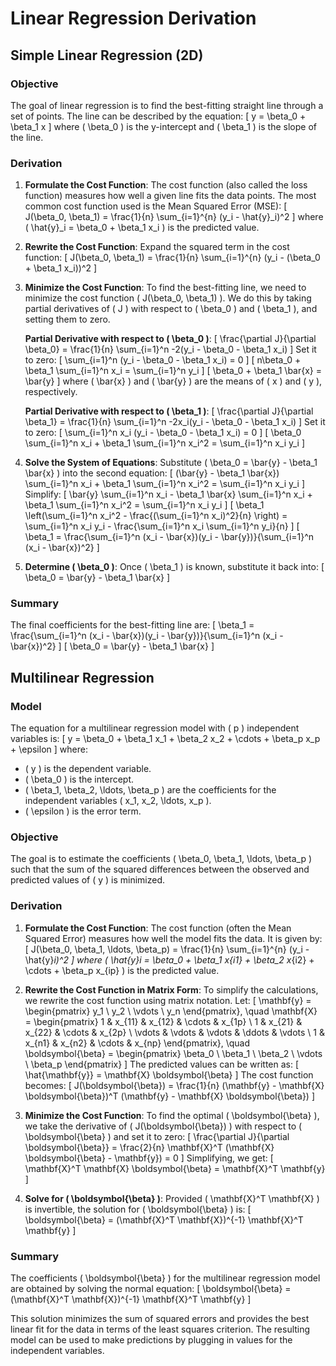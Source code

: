 # Linear Regression Derivation

## Simple Linear Regression (2D)

### Objective
The goal of linear regression is to find the best-fitting straight line through a set of points. The line can be described by the equation:
\[ y = \beta_0 + \beta_1 x \]
where \( \beta_0 \) is the y-intercept and \( \beta_1 \) is the slope of the line.

### Derivation

1. **Formulate the Cost Function**:
   The cost function (also called the loss function) measures how well a given line fits the data points. The most common cost function used is the Mean Squared Error (MSE):
   \[ J(\beta_0, \beta_1) = \frac{1}{n} \sum_{i=1}^{n} (y_i - \hat{y}_i)^2 \]
   where \( \hat{y}_i = \beta_0 + \beta_1 x_i \) is the predicted value.

2. **Rewrite the Cost Function**:
   Expand the squared term in the cost function:
   \[ J(\beta_0, \beta_1) = \frac{1}{n} \sum_{i=1}^{n} (y_i - (\beta_0 + \beta_1 x_i))^2 \]

3. **Minimize the Cost Function**:
   To find the best-fitting line, we need to minimize the cost function \( J(\beta_0, \beta_1) \). We do this by taking partial derivatives of \( J \) with respect to \( \beta_0 \) and \( \beta_1 \), and setting them to zero.

   **Partial Derivative with respect to \( \beta_0 \)**:
   \[ \frac{\partial J}{\partial \beta_0} = \frac{1}{n} \sum_{i=1}^n -2(y_i - \beta_0 - \beta_1 x_i) \]
   Set it to zero:
   \[ \sum_{i=1}^n (y_i - \beta_0 - \beta_1 x_i) = 0 \]
   \[ n\beta_0 + \beta_1 \sum_{i=1}^n x_i = \sum_{i=1}^n y_i \]
   \[ \beta_0 + \beta_1 \bar{x} = \bar{y} \]
   where \( \bar{x} \) and \( \bar{y} \) are the means of \( x \) and \( y \), respectively.

   **Partial Derivative with respect to \( \beta_1 \)**:
   \[ \frac{\partial J}{\partial \beta_1} = \frac{1}{n} \sum_{i=1}^n -2x_i(y_i - \beta_0 - \beta_1 x_i) \]
   Set it to zero:
   \[ \sum_{i=1}^n x_i (y_i - \beta_0 - \beta_1 x_i) = 0 \]
   \[ \beta_0 \sum_{i=1}^n x_i + \beta_1 \sum_{i=1}^n x_i^2 = \sum_{i=1}^n x_i y_i \]

4. **Solve the System of Equations**:
   Substitute \( \beta_0 = \bar{y} - \beta_1 \bar{x} \) into the second equation:
   \[ (\bar{y} - \beta_1 \bar{x}) \sum_{i=1}^n x_i + \beta_1 \sum_{i=1}^n x_i^2 = \sum_{i=1}^n x_i y_i \]
   Simplify:
   \[ \bar{y} \sum_{i=1}^n x_i - \beta_1 \bar{x} \sum_{i=1}^n x_i + \beta_1 \sum_{i=1}^n x_i^2 = \sum_{i=1}^n x_i y_i \]
   \[ \beta_1 \left(\sum_{i=1}^n x_i^2 - \frac{(\sum_{i=1}^n x_i)^2}{n} \right) = \sum_{i=1}^n x_i y_i - \frac{\sum_{i=1}^n x_i \sum_{i=1}^n y_i}{n} \]
   \[ \beta_1 = \frac{\sum_{i=1}^n (x_i - \bar{x})(y_i - \bar{y})}{\sum_{i=1}^n (x_i - \bar{x})^2} \]

5. **Determine \( \beta_0 \)**:
   Once \( \beta_1 \) is known, substitute it back into:
   \[ \beta_0 = \bar{y} - \beta_1 \bar{x} \]

### Summary
The final coefficients for the best-fitting line are:
\[ \beta_1 = \frac{\sum_{i=1}^n (x_i - \bar{x})(y_i - \bar{y})}{\sum_{i=1}^n (x_i - \bar{x})^2} \]
\[ \beta_0 = \bar{y} - \beta_1 \bar{x} \]

## Multilinear Regression

### Model
The equation for a multilinear regression model with \( p \) independent variables is:
\[ y = \beta_0 + \beta_1 x_1 + \beta_2 x_2 + \cdots + \beta_p x_p + \epsilon \]
where:
- \( y \) is the dependent variable.
- \( \beta_0 \) is the intercept.
- \( \beta_1, \beta_2, \ldots, \beta_p \) are the coefficients for the independent variables \( x_1, x_2, \ldots, x_p \).
- \( \epsilon \) is the error term.

### Objective
The goal is to estimate the coefficients \( \beta_0, \beta_1, \ldots, \beta_p \) such that the sum of the squared differences between the observed and predicted values of \( y \) is minimized.

### Derivation

1. **Formulate the Cost Function**:
   The cost function (often the Mean Squared Error) measures how well the model fits the data. It is given by:
   \[ J(\beta_0, \beta_1, \ldots, \beta_p) = \frac{1}{n} \sum_{i=1}^{n} (y_i - \hat{y}_i)^2 \]
   where \( \hat{y}_i = \beta_0 + \beta_1 x_{i1} + \beta_2 x_{i2} + \cdots + \beta_p x_{ip} \) is the predicted value.

2. **Rewrite the Cost Function in Matrix Form**:
   To simplify the calculations, we rewrite the cost function using matrix notation. Let:
   \[ \mathbf{y} = \begin{pmatrix} y_1 \\ y_2 \\ \vdots \\ y_n \end{pmatrix}, \quad \mathbf{X} = \begin{pmatrix} 1 & x_{11} & x_{12} & \cdots & x_{1p} \\ 1 & x_{21} & x_{22} & \cdots & x_{2p} \\ \vdots & \vdots & \vdots & \ddots & \vdots \\ 1 & x_{n1} & x_{n2} & \cdots & x_{np} \end{pmatrix}, \quad \boldsymbol{\beta} = \begin{pmatrix} \beta_0 \\ \beta_1 \\ \beta_2 \\ \vdots \\ \beta_p \end{pmatrix} \]
   The predicted values can be written as:
   \[ \hat{\mathbf{y}} = \mathbf{X} \boldsymbol{\beta} \]
   The cost function becomes:
   \[ J(\boldsymbol{\beta}) = \frac{1}{n} (\mathbf{y} - \mathbf{X} \boldsymbol{\beta})^T (\mathbf{y} - \mathbf{X} \boldsymbol{\beta}) \]

3. **Minimize the Cost Function**:
   To find the optimal \( \boldsymbol{\beta} \), we take the derivative of \( J(\boldsymbol{\beta}) \) with respect to \( \boldsymbol{\beta} \) and set it to zero:
   \[ \frac{\partial J}{\partial \boldsymbol{\beta}} = \frac{2}{n} \mathbf{X}^T (\mathbf{X} \boldsymbol{\beta} - \mathbf{y}) = 0 \]
   Simplifying, we get:
   \[ \mathbf{X}^T \mathbf{X} \boldsymbol{\beta} = \mathbf{X}^T \mathbf{y} \]

4. **Solve for \( \boldsymbol{\beta} \)**:
   Provided \( \mathbf{X}^T \mathbf{X} \) is invertible, the solution for \( \boldsymbol{\beta} \) is:
   \[ \boldsymbol{\beta} = (\mathbf{X}^T \mathbf{X})^{-1} \mathbf{X}^T \mathbf{y} \]

### Summary
The coefficients \( \boldsymbol{\beta} \) for the multilinear regression model are obtained by solving the normal equation:
\[ \boldsymbol{\beta} = (\mathbf{X}^T \mathbf{X})^{-1} \mathbf{X}^T \mathbf{y} \]

This solution minimizes the sum of squared errors and provides the best linear fit for the data in terms of the least squares criterion. The resulting model can be used to make predictions by plugging in values for the independent variables.
